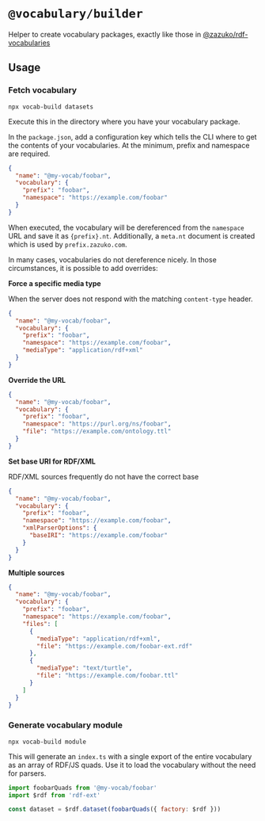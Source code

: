 # `@vocabulary/builder`

Helper to create vocabulary packages, exactly like those in [@zazuko/rdf-vocabularies](https://github.com/zazuko/rdf-vocabularies/tree/master/ontologies)

## Usage

### Fetch vocabulary

```shell
npx vocab-build datasets
```

Execute this in the directory where you have your vocabulary package.

In the `package.json`, add a configuration key which tells the CLI where to get the contents of your vocabularies. 
At the minimum, prefix and namespace are required.

```json
{
  "name": "@my-vocab/foobar",
  "vocabulary": {
    "prefix": "foobar",
    "namespace": "https://example.com/foobar"
  }
}
```

When executed, the vocabulary will be dereferenced from the `namespace` URL and save it as `{prefix}.nt`. Additionally, a
`meta.nt` document is created which is used by `prefix.zazuko.com`.

In many cases, vocabularies do not dereference nicely. In those circumstances, it is possible to add overrides:

**Force a specific media type**

When the server does not respond with the matching `content-type` header.

```json
{
  "name": "@my-vocab/foobar",
  "vocabulary": {
    "prefix": "foobar",
    "namespace": "https://example.com/foobar",
    "mediaType": "application/rdf+xml"
  }
}
```

**Override the URL**

```json
{
  "name": "@my-vocab/foobar",
  "vocabulary": {
    "prefix": "foobar",
    "namespace": "https://purl.org/ns/foobar",
    "file": "https://example.com/ontology.ttl"
  }
}
```

**Set base URI for RDF/XML**

RDF/XML sources frequently do not have the correct base 

```json
{
  "name": "@my-vocab/foobar",
  "vocabulary": {
    "prefix": "foobar",
    "namespace": "https://example.com/foobar",
    "xmlParserOptions": {
      "baseIRI": "https://example.com/foobar"
    }
  }
}
```

**Multiple sources**

```json
{
  "name": "@my-vocab/foobar",
  "vocabulary": {
    "prefix": "foobar",
    "namespace": "https://example.com/foobar",
    "files": [
      {
        "mediaType": "application/rdf+xml",
        "file": "https://example.com/foobar-ext.rdf"
      },
      {
        "mediaType": "text/turtle",
        "file": "https://example.com/foobar.ttl"
      }
    ]
  }
}
```

### Generate vocabulary module

```shell
npx vocab-build module
```

This will generate an `index.ts` with a single export of the entire vocabulary as an array of RDF/JS quads. Use it to load
the vocabulary without the need for parsers.

```js
import foobarQuads from '@my-vocab/foobar'
import $rdf from 'rdf-ext'

const dataset = $rdf.dataset(foobarQuads({ factory: $rdf }))
```
